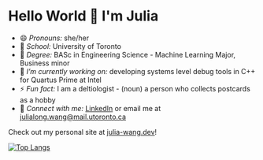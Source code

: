 # Hello World 👋 I'm Julia

<!--
- 🌱 I’m currently learning ...
- 👯 I’m looking to collaborate on ...
- 🤔 I’m looking for help with ...
- 💬 Ask me about ...
-->

- 😄 *Pronouns:* she/her
- :school: *School:* University of Toronto
- 🌱 *Degree:* BASc in Engineering Science - Machine Learning Major, Business minor
- 🔭 *I’m currently working on:* developing systems level debug tools in C++ for Quartus Prime at Intel
- ⚡ *Fun fact:* I am a deltiologist - (noun) a person who collects postcards as a hobby
- 💬 *Connect with me:* [LinkedIn](https://www.linkedin.com/in/julia-long-wang/) or email me at <julialong.wang@mail.utoronto.ca> 

Check out my personal site at [julia-wang.dev](https://www.julia-wang.dev)!

[![Top Langs](https://github-readme-stats.vercel.app/api/top-langs/?username=JuliaLWang8&layout=compact&langs_count=6)](https://github.com/anuraghazra/github-readme-stats)
